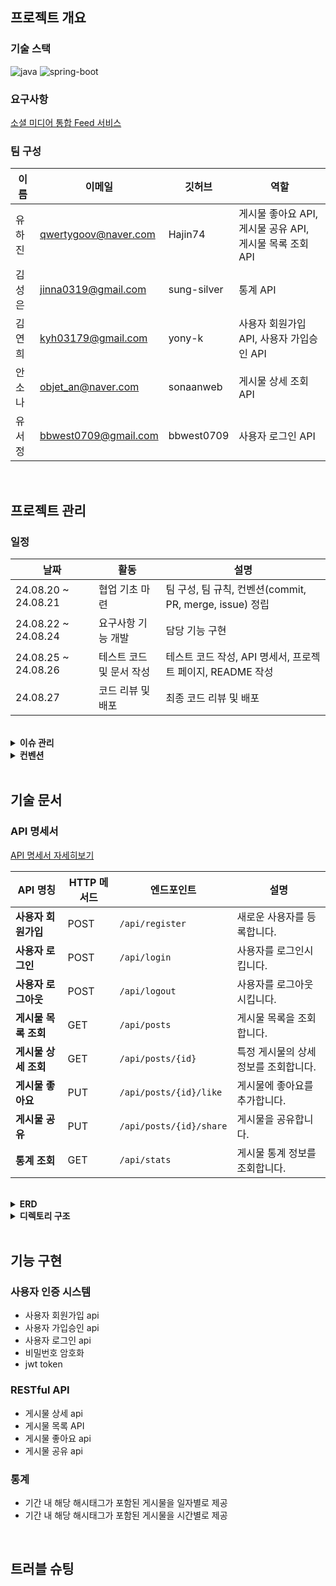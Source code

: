 ## 프로젝트 개요

### 기술 스택
![java](https://img.shields.io/badge/Java-17-blue?logo=java)
![spring-boot](https://img.shields.io/badge/SpringBoot-3.2.2-grren?logo=springboot)

### 요구사항
[소셜 미디어 통합 Feed 서비스](https://www.notion.so/Feed-a419bee31618497db0c4d5c8486ef8a9?pvs=21)

### 팀 구성

| 이름  | 이메일 | 깃허브 | 역할                                     |
|-----| --- | --- |----------------------------------------|
| 유하진 | qwertygoov@naver.com | Hajin74 | 게시물 좋아요 API, 게시물 공유 API, 게시물 목록 조회 API |
| 김성은 | jinna0319@gmail.com | sung-silver | 통계 API                                 |
| 김연희 | kyh03179@gmail.com | yony-k | 사용자 회원가입 API, 사용자 가입승인 API             |
| 안소나 | objet_an@naver.com | sonaanweb | 게시물 상세 조회 API                          |
| 유서정 | bbwest0709@gmail.com | bbwest0709 | 사용자 로그인 API                            |

</br>

## 프로젝트 관리

### 일정
| 날짜 | 활동 | 설명 |
| --- | --- | --- |
| 24.08.20 ~ 24.08.21 | 협업 기초 마련  | 팀 구성, 팀 규칙, 컨벤션(commit, PR, merge, issue) 정립 |
| 24.08.22 ~ 24.08.24 | 요구사항 기능 개발 | 담당 기능 구현 |
| 24.08.25 ~ 24.08.26  | 테스트 코드 및 문서 작성 | 테스트 코드 작성, API 명세서, 프로젝트 페이지, README 작성 |
| 24.08.27 | 코드 리뷰 및 배포  | 최종 코드 리뷰 및 배포 |

</br>

<details>
<summary><strong>이슈 관리</strong></summary>
![issue](https://github.com/user-attachments/assets/f74c4fb2-15ac-4a68-b040-5241ce8d1e29)

</details>

<details>
<summary><strong>컨벤션</strong></summary>

- **Branch**
    - **전략**

      | Branch Type | Description |
      | --- | --- |
      | `dev` | 주요 개발 branch, `main`으로 merge 전 거치는 branch |
      | `feature` | 각자 개발할 branch, 기능 단위로 생성하기, 할 일 issue 등록 후 branch 생성 및 작업 |

    - **네이밍**
        - `{header}/#{issue number}`
        - 예) `feat/#1`

- **커밋 메시지 규칙**
    ```bash
    > [HEADER] : 기능 요약
    
    - [CHORE]: 내부 파일 수정
    - [FEAT] : 새로운 기능 구현
    - [ADD] : FEAT 이외의 부수적인 코드 추가, 라이브러리 추가, 새로운 파일 생성 시
    - [FIX] : 코드 수정, 버그, 오류 해결
    - [DEL] : 쓸모없는 코드 삭제
    - [DOCS] : README나 WIKI 등의 문서 개정
    - [MOVE] : 프로젝트 내 파일이나 코드의 이동
    - [RENAME] : 파일 이름의 변경
    - [MERGE]: 다른 브렌치를 merge하는 경우
    - [STYLE] : 코드가 아닌 스타일 변경을 하는 경우
    - [INIT] : Initial commit을 하는 경우
    - [REFACTOR] : 로직은 변경 없는 클린 코드를 위한 코드 수정
    
    ex) [FEAT] 게시글 목록 조회 API 구현
    ex) [FIX] 내가 작성하지 않은 리뷰 볼 수 있는 버그 해결
    ```

- **Issue**
    ```bash
    📱 Description
    <!-- 진행할 작업을 설명해주세요 -->
    
    📱 To-do
    <!-- 작업을 수행하기 위해 해야할 태스크를 작성해주세요 -->
    [ ] todo1
    
    📱 ETC
    <!-- 특이사항 및 예정 개발 일정을 작성해주세요 -->
    ```

- **PR**
  - **규칙**
    - branch 작업 완료 후 PR 보내기
    - 항상 local에서 충돌 해결 후 remote에 올리기
    - PR 후 디스코드에 공유하기
    - 당일 PR은 당일에 리뷰하기
    - 최소 2명 이상의 동의를 받으면 merge하기
    - review 반영 후, 본인이 merge
    ```bash
        > [MERGE] {브랜치이름}/{#이슈번호}
        ex) [MERGE] setting/#1
    ```
  - **Template**
    ```bash
    📱 Description
    <!-- 진행할 작업을 설명해주세요 -->
    
    📱 To-do
    <!-- 작업을 수행하기 위해 해야할 태스크를 작성해주세요 -->
    [ ] todo1
    
    📱 ETC
    <!-- 특이사항 및 예정 개발 일정을 작성해주세요 -->
    ```
</details>

</br>

## 기술 문서

### API 명세서

[API 명세서 자세히보기](https://www.notion.so/API-197df8e5668f42baa79c96ffac873a47?pvs=21)

| API 명칭 | HTTP 메서드 | 엔드포인트 | 설명 |
| --- | --- | --- | --- |
| **사용자 회원가입** | POST | `/api/register` | 새로운 사용자를 등록합니다. |
| **사용자 로그인** | POST | `/api/login` | 사용자를 로그인시킵니다. |
| **사용자 로그아웃** | POST | `/api/logout`  | 사용자를 로그아웃시킵니다. |
| **게시물 목록 조회** | GET | `/api/posts` | 게시물 목록을 조회합니다. |
| **게시물 상세 조회** | GET | `/api/posts/{id}` | 특정 게시물의 상세 정보를 조회합니다. |
| **게시물 좋아요** | PUT | `/api/posts/{id}/like` | 게시물에 좋아요를 추가합니다. |
| **게시물 공유** | PUT | `/api/posts/{id}/share` | 게시물을 공유합니다. |
| **통계 조회** | GET | `/api/stats` | 게시물 통계 정보를 조회합니다. |

</br>

<details>
<summary><strong>ERD</strong></summary>
![BABA](https://github.com/user-attachments/assets/04cf41ff-91ac-4f11-a125-c6ca30743947)
</details>

<details>
<summary><strong>디렉토리 구조</strong></summary>

```bash
BABA
├── main
│   ├── java
│   │   └── org
│   │       └── example
│   │           └── baba
│   │               ├── BabaApplication.java
│   │               ├── common
│   │               │   ├── anotation
│   │               │   │   ├── PasswordValidator.java
│   │               │   │   └── ValidPassword.java
│   │               │   ├── config
│   │               │   │   ├── QueryDSLConfig.java
│   │               │   │   ├── RedisConfig.java
│   │               │   │   ├── SecurityConfig.java
│   │               │   │   ├── WebClientConfig.java
│   │               │   │   └── dsl
│   │               │   │       └── JwtFilterDsl.java
│   │               │   ├── entity
│   │               │   │   └── BaseTimeEntity.java
│   │               │   ├── enums
│   │               │   │   ├── StatisticsType.java
│   │               │   │   └── StatisticsValue.java
│   │               │   ├── property
│   │               │   │   └── YamlPropertySourceFactory.java
│   │               │   ├── redis
│   │               │   │   └── RedisRepository.java
│   │               │   ├── security
│   │               │   │   ├── controller
│   │               │   │   │   └── AuthController.java
│   │               │   │   ├── details
│   │               │   │   │   ├── AuthUser.java
│   │               │   │   │   └── MemberDetailService.java
│   │               │   │   ├── dto
│   │               │   │   │   ├── LoginDto.java
│   │               │   │   │   └── MemberInfo.java
│   │               │   │   ├── filter
│   │               │   │   │   ├── JwtAuthenticationFilter.java
│   │               │   │   │   └── JwtVerificationFilter.java
│   │               │   │   ├── handler
│   │               │   │   │   ├── AuthenticationEntryPointHandler.java
│   │               │   │   │   ├── AuthenticationFailureCustomHandler.java
│   │               │   │   │   ├── LogoutSuccessCustomHandler.java
│   │               │   │   │   └── VerificationAccessDeniedHandler.java
│   │               │   │   └── service
│   │               │   │       └── AuthService.java
│   │               │   └── utils
│   │               │       ├── cookie
│   │               │       │   ├── CookieProperties.java
│   │               │       │   └── CookieUtils.java
│   │               │       ├── jwt
│   │               │       │   ├── JwtProperties.java
│   │               │       │   └── JwtProvider.java
│   │               │       └── translator
│   │               │           └── ObjectMapperUtils.java
│   │               ├── controller
│   │               │   ├── MemberController.java
│   │               │   ├── PostController.java
│   │               │   ├── StatisticsController.java
│   │               │   └── dto
│   │               │       ├── request
│   │               │       │   └── RegisterDTO.java
│   │               │       └── response
│   │               │           ├── PostDetailResponseDto.java
│   │               │           └── PostSimpleResponseDto.java
│   │               ├── domain
│   │               │   ├── ApprovalCode.java
│   │               │   ├── HashTag.java
│   │               │   ├── Member.java
│   │               │   ├── Post.java
│   │               │   ├── PostHashTagMap.java
│   │               │   ├── Register.java
│   │               │   └── enums
│   │               │       ├── MemberRole.java
│   │               │       └── SNSType.java
│   │               ├── exception
│   │               │   ├── CustomException.java
│   │               │   ├── CustomExceptionHandler.java
│   │               │   └── exceptionType
│   │               │       ├── AuthorizedExceptionType.java
│   │               │       ├── CommonExceptionType.java
│   │               │       ├── ExceptionType.java
│   │               │       ├── PostExceptionType.java
│   │               │       ├── RegisterExceptionType.java
│   │               │       ├── StatisticsExceptionType.java
│   │               │       └── UserExceptionType.java
│   │               ├── repository
│   │               │   ├── ApprovalCodeRepository.java
│   │               │   ├── MemberRepository.java
│   │               │   ├── PostRepository.java
│   │               │   ├── RegisterRepository.java
│   │               │   └── StatisticsRepository.java
│   │               └── service
│   │                   ├── MemberService.java
│   │                   ├── PostService.java
│   │                   └── StatisticsService.java
│   └── resources
│       ├── application.yml
│       └── data.sql
└── test
    └── java
        └── org
            └── example
                └── baba
                    ├── BabaApplicationTests.java
                    ├── common
                    │   ├── RedisTest.java
                    │   └── ValidAnotaionTest.java
                    └── service
                        ├── PostServiceTest.java
                        └── RegisterServiceTest.java
```
</details>

</br>

## 기능 구현

### 사용자 인증 시스템
- 사용자 회원가입 api
- 사용자 가입승인 api
- 사용자 로그인 api
- 비밀번호 암호화
- jwt token

### RESTful API
- 게시물 상세 api
- 게시물 목록 API
- 게시물 좋아요 api
- 게시물 공유 api

### 통계
- 기간 내 해당 해시태그가 포함된 게시물을 일자별로 제공
- 기간 내 해당 해시태그가 포함된 게시물을 시간별로 제공

</br>

## 트러블 슈팅
